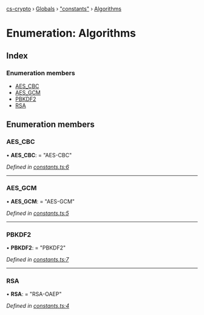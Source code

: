 [cs-crypto](../README.md) › [Globals](../globals.md) › ["constants"](../modules/_constants_.md) › [Algorithms](_constants_.algorithms.md)

# Enumeration: Algorithms

## Index

### Enumeration members

* [AES_CBC](_constants_.algorithms.md#aes_cbc)
* [AES_GCM](_constants_.algorithms.md#aes_gcm)
* [PBKDF2](_constants_.algorithms.md#pbkdf2)
* [RSA](_constants_.algorithms.md#rsa)

## Enumeration members

###  AES_CBC

• **AES_CBC**: = "AES-CBC"

*Defined in [constants.ts:6](https://github.com/very-amused/CS-crypto/blob/98627a2/src/constants.ts#L6)*

___

###  AES_GCM

• **AES_GCM**: = "AES-GCM"

*Defined in [constants.ts:5](https://github.com/very-amused/CS-crypto/blob/98627a2/src/constants.ts#L5)*

___

###  PBKDF2

• **PBKDF2**: = "PBKDF2"

*Defined in [constants.ts:7](https://github.com/very-amused/CS-crypto/blob/98627a2/src/constants.ts#L7)*

___

###  RSA

• **RSA**: = "RSA-OAEP"

*Defined in [constants.ts:4](https://github.com/very-amused/CS-crypto/blob/98627a2/src/constants.ts#L4)*
